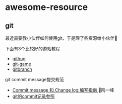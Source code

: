 # awesome-resource

## git 
最近需要教小伙伴如何使用git，于是理了些资源给小伙伴

下面有3个比较好的游戏教程
- <a href="https://github.com/Gazler/githug">githug</a>
- <a href="https://github.com/git-game/git-game">git-game</a>
- <a href="https://learngitbranching.js.org/">gitbranch</a>

git commit message提交规范
- <a href="http://www.ruanyifeng.com/blog/2016/01/commit_message_change_log.html">Commit message 和 Change log 编写指南 </a>阮一峰
- <a href="https://github.com/git/git/commits/master">git的commit记录参照</a>
